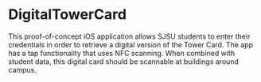 # DigitalTowerCard

This proof-of-concept iOS application allows SJSU students to enter their credentials in order to retrieve a digital version of the Tower Card. The app has a tap functionality that uses NFC scanning. When combined with student data, this digital card should be scannable at buildings around campus. 
